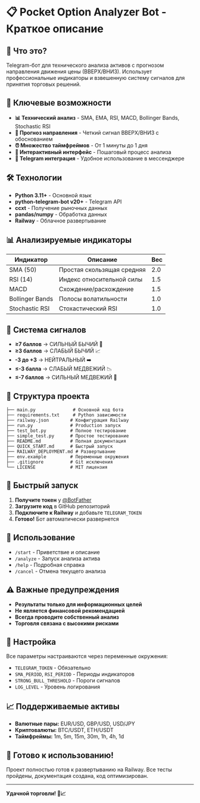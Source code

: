 # 📋 Pocket Option Analyzer Bot - Краткое описание

## 🎯 Что это?

Telegram-бот для технического анализа активов с прогнозом направления движения цены (ВВЕРХ/ВНИЗ). Использует профессиональные индикаторы и взвешенную систему сигналов для принятия торговых решений.

## 🚀 Ключевые возможности

- **📊 Технический анализ** - SMA, EMA, RSI, MACD, Bollinger Bands, Stochastic RSI
- **🎯 Прогноз направления** - Четкий сигнал ВВЕРХ/ВНИЗ с обоснованием
- **⏰ Множество таймфреймов** - От 1 минуты до 1 дня
- **💬 Интерактивный интерфейс** - Пошаговый процесс анализа
- **📱 Telegram интеграция** - Удобное использование в мессенджере

## 🛠 Технологии

- **Python 3.11+** - Основной язык
- **python-telegram-bot v20+** - Telegram API
- **ccxt** - Получение рыночных данных
- **pandas/numpy** - Обработка данных
- **Railway** - Облачное развертывание

## 📊 Анализируемые индикаторы

| Индикатор | Описание | Вес |
|-----------|----------|-----|
| SMA (50) | Простая скользящая средняя | 2.0 |
| RSI (14) | Индекс относительной силы | 1.5 |
| MACD | Схождение/расхождение | 1.5 |
| Bollinger Bands | Полосы волатильности | 1.0 |
| Stochastic RSI | Стохастический RSI | 1.0 |

## 🎯 Система сигналов

- **≥7 баллов** → СИЛЬНЫЙ БЫЧИЙ 🚀
- **≥3 баллов** → СЛАБЫЙ БЫЧИЙ 📈
- **-3 до +3** → НЕЙТРАЛЬНЫЙ ➡️
- **≤-3 балла** → СЛАБЫЙ МЕДВЕЖИЙ 📉
- **≤-7 баллов** → СИЛЬНЫЙ МЕДВЕЖИЙ 🐻

## 📁 Структура проекта

```
├── main.py              # Основной код бота
├── requirements.txt     # Python зависимости
├── railway.json        # Конфигурация Railway
├── run.py              # Production запуск
├── test_bot.py         # Полное тестирование
├── simple_test.py      # Простое тестирование
├── README.md           # Полная документация
├── QUICK_START.md      # Быстрый запуск
├── RAILWAY_DEPLOYMENT.md # Развертывание
├── env.example         # Переменные окружения
├── .gitignore          # Git исключения
└── LICENSE             # MIT лицензия
```

## 🚀 Быстрый запуск

1. **Получите токен** у [@BotFather](https://t.me/BotFather)
2. **Загрузите код** в GitHub репозиторий
3. **Подключите к Railway** и добавьте `TELEGRAM_TOKEN`
4. **Готово!** Бот автоматически развернется

## 📱 Использование

- `/start` - Приветствие и описание
- `/analyze` - Запуск анализа актива
- `/help` - Подробная справка
- `/cancel` - Отмена текущего анализа

## ⚠️ Важные предупреждения

- **Результаты только для информационных целей**
- **Не является финансовой рекомендацией**
- **Всегда проводите собственный анализ**
- **Торговля связана с высокими рисками**

## 🔧 Настройка

Все параметры настраиваются через переменные окружения:
- `TELEGRAM_TOKEN` - Обязательно
- `SMA_PERIOD`, `RSI_PERIOD` - Периоды индикаторов
- `STRONG_BULL_THRESHOLD` - Пороги сигналов
- `LOG_LEVEL` - Уровень логирования

## 📈 Поддерживаемые активы

- **Валютные пары:** EUR/USD, GBP/USD, USD/JPY
- **Криптовалюты:** BTC/USDT, ETH/USDT
- **Таймфреймы:** 1m, 5m, 15m, 30m, 1h, 4h, 1d

## 🎉 Готово к использованию!

Проект полностью готов к развертыванию на Railway. Все тесты пройдены, документация создана, код оптимизирован.

---

**Удачной торговли! 🚀📈**
